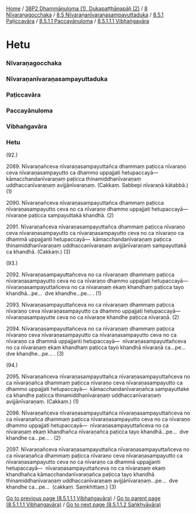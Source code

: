 
[Home](/) / [38P2 Dhammānuloma (1), Dukapaṭṭhānapāḷi (2)](/tipitaka/38P2.md) / [8 Nīvaraṇagocchaka](/tipitaka/38P2/8.md) / [8.5 Nīvaraṇanīvaraṇasampayuttaduka](/tipitaka/38P2/8/8.5.md) / [8.5.1 Paṭiccavāra](/tipitaka/38P2/8/8.5/8.5.1.md) / [8.5.1.1 Paccayānuloma](/tipitaka/38P2/8/8.5/8.5.1/8.5.1.1.md) / [8.5.1.1.1 Vibhaṅgavāra](/tipitaka/38P2/8/8.5/8.5.1/8.5.1.1/8.5.1.1.1.md)

# Hetu

### Nīvaraṇagocchaka

### Nīvaraṇanīvaraṇasampayuttaduka

### Paṭiccavāra

### Paccayānuloma

### Vibhaṅgavāra

### Hetu

(92.)

2089\. Nīvaraṇañceva nīvaraṇasampayuttañca dhammaṃ paṭicca nīvaraṇo ceva nīvaraṇasampayutto ca dhammo uppajjati hetupaccayā—  kāmacchandanīvaraṇaṃ paṭicca thinamiddhanīvaraṇaṃ uddhaccanīvaraṇaṃ avijjānīvaraṇaṃ. (Cakkaṃ. Sabbepi nīvaraṇā kātabbā.) (1)

2090\. Nīvaraṇañceva nīvaraṇasampayuttañca dhammaṃ paṭicca nīvaraṇasampayutto ceva no ca nīvaraṇo dhammo uppajjati hetupaccayā—  nīvaraṇe paṭicca sampayuttakā khandhā. (2)

2091\. Nīvaraṇañceva nīvaraṇasampayuttañca dhammaṃ paṭicca nīvaraṇo ceva nīvaraṇasampayutto ca nīvaraṇasampayutto ceva no ca nīvaraṇo ca dhammā uppajjanti hetupaccayā—  kāmacchandanīvaraṇaṃ paṭicca thinamiddhanīvaraṇaṃ uddhaccanīvaraṇaṃ avijjānīvaraṇaṃ sampayuttakā ca khandhā. (Cakkaṃ.) (3)

(93.)

2092\. Nīvaraṇasampayuttañceva no ca nīvaraṇaṃ dhammaṃ paṭicca nīvaraṇasampayutto ceva no ca nīvaraṇo dhammo uppajjati hetupaccayā—  nīvaraṇasampayuttañceva no ca nīvaraṇaṃ ekaṃ khandhaṃ paṭicca tayo khandhā…pe…  dve khandhe…pe… . (1)

2093\. Nīvaraṇasampayuttañceva no ca nīvaraṇaṃ dhammaṃ paṭicca nīvaraṇo ceva nīvaraṇasampayutto ca dhammo uppajjati hetupaccayā—  nīvaraṇasampayutte ceva no ca nīvaraṇe khandhe paṭicca nīvaraṇā. (2)

2094\. Nīvaraṇasampayuttañceva no ca nīvaraṇaṃ dhammaṃ paṭicca nīvaraṇo ceva nīvaraṇasampayutto ca nīvaraṇasampayutto ceva no ca nīvaraṇo ca dhammā uppajjanti hetupaccayā—  nīvaraṇasampayuttañceva no ca nīvaraṇaṃ ekaṃ khandhaṃ paṭicca tayo khandhā nīvaraṇā ca…pe…  dve khandhe…pe… . (3)

(94.)

2095\. Nīvaraṇañceva nīvaraṇasampayuttañca nīvaraṇasampayuttañceva no ca nīvaraṇañca dhammaṃ paṭicca nīvaraṇo ceva nīvaraṇasampayutto ca dhammo uppajjati hetupaccayā—  kāmacchandanīvaraṇañca sampayuttake ca khandhe paṭicca thinamiddhanīvaraṇaṃ uddhaccanīvaraṇaṃ avijjānīvaraṇaṃ. (Cakkaṃ.) (1)

2096\. Nīvaraṇañceva nīvaraṇasampayuttañca nīvaraṇasampayuttañceva no ca nīvaraṇañca dhammaṃ paṭicca nīvaraṇasampayutto ceva no ca nīvaraṇo dhammo uppajjati hetupaccayā—  nīvaraṇasampayuttañceva no ca nīvaraṇaṃ ekaṃ khandhañca nīvaraṇañca paṭicca tayo khandhā…pe…  dve khandhe ca…pe… . (2)

2097\. Nīvaraṇañceva nīvaraṇasampayuttañca nīvaraṇasampayuttañceva no ca nīvaraṇañca dhammaṃ paṭicca nīvaraṇo ceva nīvaraṇasampayutto ca nīvaraṇasampayutto ceva no ca nīvaraṇo ca dhammā uppajjanti hetupaccayā—  nīvaraṇasampayuttañceva no ca nīvaraṇaṃ ekaṃ khandhañca kāmacchandanīvaraṇañca paṭicca tayo khandhā thinamiddhanīvaraṇaṃ uddhaccanīvaraṇaṃ avijjānīvaraṇaṃ…pe…  dve khandhe ca…pe…  (cakkaṃ. Saṃkhittaṃ.) (3)

[Go to previous page (8.5.1.1.1 Vibhaṅgavāra)](/tipitaka/38P2/8/8.5/8.5.1/8.5.1.1/8.5.1.1.1.md) / [Go to parent page (8.5.1.1.1 Vibhaṅgavāra)](/tipitaka/38P2/8/8.5/8.5.1/8.5.1.1/8.5.1.1.1.md) / [Go to next page (8.5.1.1.2 Saṅkhyāvāra)](/tipitaka/38P2/8/8.5/8.5.1/8.5.1.1/8.5.1.1.2.md)



